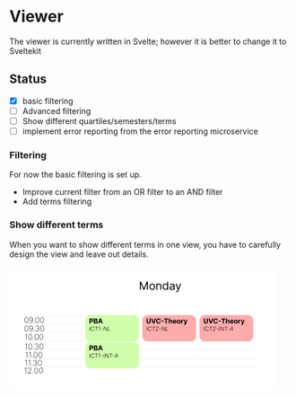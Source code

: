 # Viewer
The viewer is currently written in Svelte; however it is better to change it to Sveltekit

## Status
- [x] basic filtering
- [ ] Advanced filtering
- [ ] Show different quartiles/semesters/terms
- [ ] implement error reporting from the error reporting microservice

### Filtering
For now the basic filtering is set up.
- Improve current filter from an OR filter to an AND filter
- Add terms filtering

### Show different terms
When you want to show different terms in one view, you have to carefully design the view and leave out details.

![Example of an schedule](schedule-approach.png)